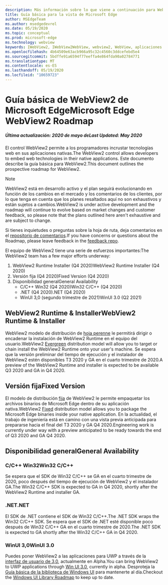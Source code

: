 ```yaml
---
description: Más información sobre lo que viene a continuación para WebView2
title: Guía básica para la vista de Microsoft Edge
author: MSEdgeTeam
ms.author: msedgedevrel
ms.date: 05/19/2020
ms.topic: conceptual
ms.prod: microsoft-edge
ms.technology: webview
keywords: IWebView2, IWebView2WebView, webview2, WebView, aplicaciones Win32, Win32, Edge, ICoreWebView2, ICoreWebView2Host, control de explorador, HTML Edge
ms.openlocfilehash: 4b64509e63acb966a95c32c4560c3ddcefebd5e4
ms.sourcegitcommit: 5bdffe91a6594f77eeffa4e864fda90a02784771
ms.translationtype: MT
ms.contentlocale: es-ES
ms.lasthandoff: 05/19/2020
ms.locfileid: "10659723"
---
```

# <span data-ttu-id="7fa56-104">Guía básica de WebView2 de Microsoft Edge</span><span class="sxs-lookup"><span data-stu-id="7fa56-104">Microsoft Edge WebView2 Roadmap</span></span>

##### <span data-ttu-id="7fa56-105">Última actualización: 2020 de mayo de</span><span class="sxs-lookup"><span data-stu-id="7fa56-105">Last Updated: May 2020</span></span>

<span data-ttu-id="7fa56-106">El control WebView2 permite a los programadores incrustar tecnologías web en sus aplicaciones nativas.</span><span class="sxs-lookup"><span data-stu-id="7fa56-106">The WebView2 control allows developers to embed web technologies in their native applications.</span></span> <span data-ttu-id="7fa56-107">Este documento describe la guía básica para WebView2.</span><span class="sxs-lookup"><span data-stu-id="7fa56-107">This document outlines the prospective roadmap for WebView2.</span></span> 

> [!NOTE]
> <span data-ttu-id="7fa56-108">WebView2 está en desarrollo activo y el plan seguirá evolucionando en función de los cambios en el mercado y los comentarios de los clientes, por lo que tenga en cuenta que los planes resaltados aquí no son exhaustivos y están sujetos a cambios.</span><span class="sxs-lookup"><span data-stu-id="7fa56-108">WebView2 is under active development and the roadmap will continue to evolve based on market changes and customer feedback, so please note that the plans outlined here aren't exhaustive and are subject to change.</span></span> 

<span data-ttu-id="7fa56-109">Si tienes inquietudes o preguntas sobre la hoja de ruta, deja comentarios en el [repositorio de comentarios](https://github.com/MicrosoftEdge/WebViewFeedback).</span><span class="sxs-lookup"><span data-stu-id="7fa56-109">If you have concerns or questions about the Roadmap, please leave feedback in the [feedback repo](https://github.com/MicrosoftEdge/WebViewFeedback).</span></span>

<span data-ttu-id="7fa56-110">El equipo de WebView2 tiene una serie de esfuerzos importantes:</span><span class="sxs-lookup"><span data-stu-id="7fa56-110">The WebView2 team has a few major efforts underway:</span></span>

1.  <span data-ttu-id="7fa56-111">WebView2 Runtime Installer (Q4 2020)</span><span class="sxs-lookup"><span data-stu-id="7fa56-111">WebView2 Runtime Installer (Q4 2020)</span></span>
2.  <span data-ttu-id="7fa56-112">Versión fija (Q4 2020)</span><span class="sxs-lookup"><span data-stu-id="7fa56-112">Fixed Version (Q4 2020)</span></span>
3.  <span data-ttu-id="7fa56-113">Disponibilidad general</span><span class="sxs-lookup"><span data-stu-id="7fa56-113">General Availability</span></span> 
    *   <span data-ttu-id="7fa56-114">C/C++ Win32 (Q4 2020)</span><span class="sxs-lookup"><span data-stu-id="7fa56-114">Win32 C/C++ (Q4 2020)</span></span>
    *   <span data-ttu-id="7fa56-115">.NET (Q4 2020)</span><span class="sxs-lookup"><span data-stu-id="7fa56-115">.NET (Q4 2020)</span></span>
    *   <span data-ttu-id="7fa56-116">WinUI 3,0 (segundo trimestre de 2021)</span><span class="sxs-lookup"><span data-stu-id="7fa56-116">WinUI 3.0 (Q2 2021)</span></span>

## <span data-ttu-id="7fa56-117">WebView2 Runtime & Installer</span><span class="sxs-lookup"><span data-stu-id="7fa56-117">WebView2 Runtime & Installer</span></span>

<span data-ttu-id="7fa56-118">WebView2 modelo de distribución de [hoja perenne](./concepts/distribution.md#microsoft-edge-webview2-runtime) le permitirá dirigir o encadenar la instalación de WebView2 Runtime en el equipo del usuario.</span><span class="sxs-lookup"><span data-stu-id="7fa56-118">WebView2 [Evergreen](./concepts/distribution.md#microsoft-edge-webview2-runtime) distribution model will allow you to target or chain install the WebView2 Runtime onto your user's machine.</span></span> <span data-ttu-id="7fa56-119">Se espera que la versión preliminar del tiempo de ejecución y el instalador de WebView2 estén disponibles T3 2020 y GA en el cuarto trimestre de 2020.</span><span class="sxs-lookup"><span data-stu-id="7fa56-119">A preview of the WebView2 Runtime and installer is expected to be available Q3 2020 and GA in Q4 2020.</span></span>

## <span data-ttu-id="7fa56-120">Versión fija</span><span class="sxs-lookup"><span data-stu-id="7fa56-120">Fixed Version</span></span>

<span data-ttu-id="7fa56-121">El modelo de distribución [fija](./concepts/distribution.md#roadmap) de WebView2 le permite empaquetar los archivos binarios de Microsoft Edge dentro de su aplicación nativa.</span><span class="sxs-lookup"><span data-stu-id="7fa56-121">WebView2 [Fixed](./concepts/distribution.md#roadmap) distribution model allows you to package the Microsoft Edge binaries inside your native application.</span></span> <span data-ttu-id="7fa56-122">En la actualidad, el trabajo de ingeniería está en camino con una vista previa anticipada para prepararse hacia el final del T3 2020 y GA Q4 2020.</span><span class="sxs-lookup"><span data-stu-id="7fa56-122">Engineering work is currently under way with a preview anticipated to be ready towards the end of  Q3 2020 and GA Q4 2020.</span></span>

## <span data-ttu-id="7fa56-123">Disponibilidad general</span><span class="sxs-lookup"><span data-stu-id="7fa56-123">General Availability</span></span> 

### <span data-ttu-id="7fa56-124">C/C++ Win32</span><span class="sxs-lookup"><span data-stu-id="7fa56-124">Win32 C/C++</span></span>

<span data-ttu-id="7fa56-125">Se espera que el SDK de Win32 C/C++ se GA en el cuarto trimestre de 2020, poco después del tiempo de ejecución de WebView2 y el instalador GA.</span><span class="sxs-lookup"><span data-stu-id="7fa56-125">The Win32 C/C++ SDK is expected to GA in Q4 2020, shortly after the WebView2 Runtime and installer GA.</span></span>

### <span data-ttu-id="7fa56-126">.NET</span><span class="sxs-lookup"><span data-stu-id="7fa56-126">.NET</span></span>

<span data-ttu-id="7fa56-127">El SDK de .NET contiene el SDK de Win32 C/C++.</span><span class="sxs-lookup"><span data-stu-id="7fa56-127">The .NET SDK wraps the Win32 C/C++ SDK.</span></span> <span data-ttu-id="7fa56-128">Se espera que el SDK de .NET esté disponible poco después de Win32 C/C++ GA en el cuarto trimestre de 2020.</span><span class="sxs-lookup"><span data-stu-id="7fa56-128">The .NET SDK is expected to GA shortly after the Win32 C/C++ GA in Q4 2020.</span></span>

### <span data-ttu-id="7fa56-129">WinUI 3,0</span><span class="sxs-lookup"><span data-stu-id="7fa56-129">WinUI 3.0</span></span>

<span data-ttu-id="7fa56-130">Puedes poner WebView2 a las aplicaciones para UWP a través de la [interfaz de usuario de 3,0](/uwp/toolkits/winui3/), actualmente en Alpha.</span><span class="sxs-lookup"><span data-stu-id="7fa56-130">You can bring WebView2 to UWP applications through [Win UI 3.0](/uwp/toolkits/winui3/), currently in alpha.</span></span> <span data-ttu-id="7fa56-131">Desproteja la [Guía básica de la biblioteca de Windows UI](https://github.com/microsoft/microsoft-ui-xaml/blob/master/docs/roadmap.md) para mantenerte al día.</span><span class="sxs-lookup"><span data-stu-id="7fa56-131">Checkout the [Windows UI Library Roadmap](https://github.com/microsoft/microsoft-ui-xaml/blob/master/docs/roadmap.md) to keep up to date.</span></span>  
